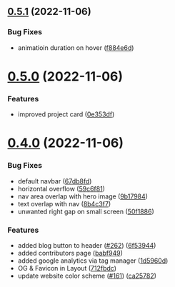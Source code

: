 ## [0.5.1](https://github.com/RakeshSangem/4c-site/compare/v0.5.0...v0.5.1) (2022-11-06)


### Bug Fixes

* animatioin duration on hover ([f884e6d](https://github.com/RakeshSangem/4c-site/commit/f884e6db9c19517e0e961859d831c3e1211eb37a))



# [0.5.0](https://github.com/RakeshSangem/4c-site/compare/v0.4.0...v0.5.0) (2022-11-06)


### Features

* improved project card ([0e353df](https://github.com/RakeshSangem/4c-site/commit/0e353dff4adf174e57121a8748778642d97109e6))



# [0.4.0](https://github.com/RakeshSangem/4c-site/compare/8b4c3f7bda23dce32a75f4a09eea4018819e97d9...v0.4.0) (2022-11-06)


### Bug Fixes

* default navbar ([67db8fd](https://github.com/RakeshSangem/4c-site/commit/67db8fd861b430f9517239076e71ac7628b3e502))
* horizontal overflow ([59c6f81](https://github.com/RakeshSangem/4c-site/commit/59c6f81b0f3b9d4e2626d4ef1bcf03a162574c4c))
* nav area overlap with hero image ([9b17984](https://github.com/RakeshSangem/4c-site/commit/9b179841b54381479abd260665155d97cb5b52cf))
* text overlap with nav ([8b4c3f7](https://github.com/RakeshSangem/4c-site/commit/8b4c3f7bda23dce32a75f4a09eea4018819e97d9))
* unwanted right gap on small screen ([50f1886](https://github.com/RakeshSangem/4c-site/commit/50f1886d131fca11dd299d18a6db9f9bee57acff))


### Features

* added blog button to header ([#262](https://github.com/RakeshSangem/4c-site/issues/262)) ([6f53944](https://github.com/RakeshSangem/4c-site/commit/6f53944286ccc7c944154c1ac969c9b663a50b79))
* added contributors page ([babf949](https://github.com/RakeshSangem/4c-site/commit/babf949d8a2a5c71afb25ee6c3dbb8a70867d88d))
* added google analytics via tag manager ([1d5960d](https://github.com/RakeshSangem/4c-site/commit/1d5960da3973d69331d114a14d3f6cf07701d445))
* OG & Favicon in Layout ([712fbdc](https://github.com/RakeshSangem/4c-site/commit/712fbdc005780f0e8dec412218e023111c80cf6c))
* update website color scheme ([#161](https://github.com/RakeshSangem/4c-site/issues/161)) ([ca25782](https://github.com/RakeshSangem/4c-site/commit/ca25782bd9e2078edcf0bbebe2c1dc7e02de30f5))



